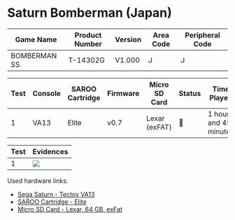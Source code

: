 # Saturn Bomberman (Japan)

| Game Name    | Product Number | Version | Area Code | Peripheral Code |
| ------------ | -------------- | ------- | --------- | --------------- |
| BOMBERMAN SS | T-14302G       | V1.000  | J         | J               |

| Test | Console | SAROO Cartridge | Firmware | Micro SD Card | Status | Time Played            |
| ---- | ------- | --------------- | -------- | ------------- | ------ | ---------------------- |
| 1    | VA13    | Elite           | v0.7     | Lexar (exFAT) | :100:  | 1 hours and 45 minutes |

| Test | Evidences                                                                                        |
| ---- | ------------------------------------------------------------------------------------------------ |
| 1    | [![](https://img.youtube.com/vi/GvJTx6ta8lE/0.jpg)](https://www.youtube.com/watch?v=GvJTx6ta8lE) |

Used hardware links:

- [Sega Saturn - Tectoy VA13](../../../../Info/Consoles/VA13/README.md)
- [SAROO Cartridge - Elite](../../../../Info/Cartridges/GuangzhouSanStarOnlineShop/1.6/README.md)
- [Micro SD Card - Lexar, 64 GB, exFat](../../../../Info/SdCards/Lexar/64GB/exfat/README.md)
